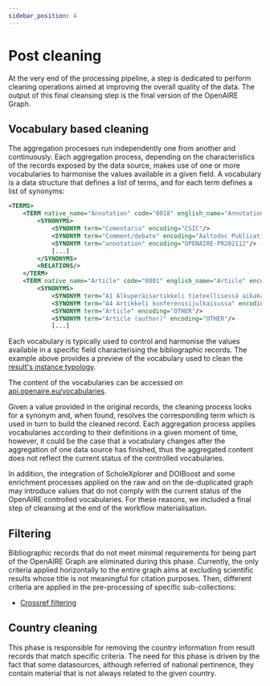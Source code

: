 ```yaml
---
sidebar_position: 4
---
```


# Post cleaning

At the very end of the processing pipeline, a step is dedicated to perform cleaning operations aimed at improving the overall quality of the data. 
The output of this final cleansing step is the final version of the OpenAIRE Graph.

## Vocabulary based cleaning 

The aggregation processes run independently one from another and continuously. Each aggregation process, depending on the characteristics of the records exposed by the data source, makes use of one or more vocabularies to harmonise the values available in a given field.
A vocabulary is a data structure that defines a list of terms, and for each term defines a list of synonyms:

```xml
<TERMS>
    <TERM native_name="Annotation" code="0018" english_name="Annotation" encoding="OPENAIRE">
        <SYNONYMS>
            <SYNONYM term="Comentario" encoding="CSIC"/>
            <SYNONYM term="Comment/debate" encoding="Aaltodoc Publication Archive"/>
            <SYNONYM term="annotation" encoding="OPENAIRE-PR202112"/>
            [...]
        </SYNONYMS>
        <RELATIONS/>
    </TERM>
    <TERM native_name="Article" code="0001" english_name="Article" encoding="OPENAIRE">
        <SYNONYMS>
            <SYNONYM term="A1 Alkuperäisartikkeli tieteellisessä aikakauslehdessä" encoding="Aaltodoc Publication Archive"/>
            <SYNONYM term="A4 Artikkeli konferenssijulkaisussa" encoding="Aaltodoc Publication Archive"/>
            <SYNONYM term="Article" encoding="OTHER"/>
            <SYNONYM term="Article (author)" encoding="OTHER"/>
            [...]
```

Each vocabulary is typically used to control and harmonise the values available in a specific field characterising the bibliographic records. The example above provides a preview of the vocabulary used to clean the [result's instance typology](/data-model/entities/result#instance).

The content of the vocabularies can be accessed on [api.openaire.eu/vocabularies](https://api.openaire.eu/vocabularies/).

Given a value provided in the original records, the cleaning process looks for a synonym and, when found, resolves the corresponding term which is used in turn to build the cleaned record.
Each aggregation process applies vocabularies according to their definitions in a given moment of time, however, it could be the case that a vocabulary changes after the aggregation of one data source has finished, thus the aggregated content does not reflect the current status of the controlled vocabularies.

In addition, the integration of ScholeXplorer and DOIBoost and some enrichment processes applied on the raw and on the de-duplicated graph may introduce values that do not comply with the current status of the OpenAIRE controlled vocabularies. For these reasons, we included a final step of cleansing at the end of the workflow materialisation. 

## Filtering

Bibliographic records that do not meet minimal requirements for being part of the OpenAIRE Graph are eliminated during this phase. 
Currently, the only criteria applied horizontally to the entire graph aims at excluding scientific results whose title is not meaningful for citation purposes.
Then, different criteria are applied in the pre-processing of specific sub-collections:

* [Crossref filtering](/data-provision/aggregation/doiboost#crossref-filtering)

## Country cleaning

This phase is responsible for removing the country information from result records that match specific criteria. The need for this phase is driven by the fact that some datasources, although referred of national pertinence, they contain material that is not always related to the given country. 

